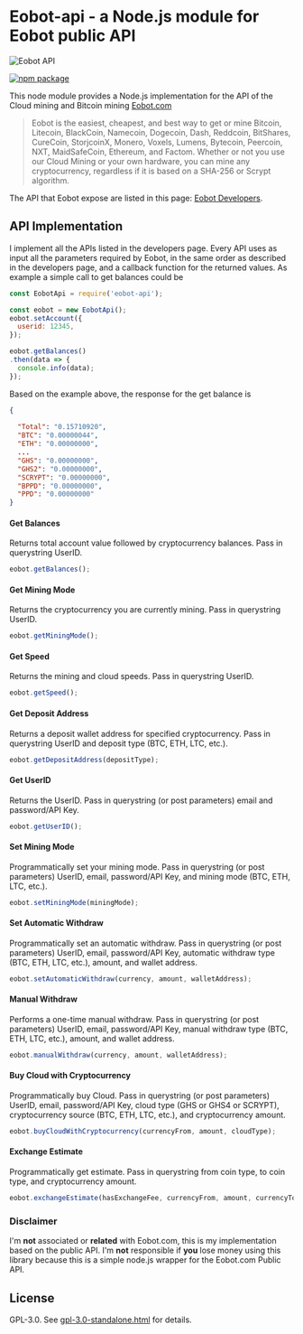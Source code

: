 # Eobot-api - a Node.js module for Eobot public API

![Eobot API](https://www.eobot.com/eobotlogo.png "Eobot.com")

[![npm package](https://nodei.co/npm/eobot-api.png?downloads=true&downloadRank=true&stars=true)](https://nodei.co/npm/eobot-api/)

This node module provides a Node.js implementation for the API of the Cloud mining and Bitcoin mining [Eobot.com](https://www.eobot.com/)   
> Eobot is the easiest, cheapest, and best way to get or mine Bitcoin, Litecoin, BlackCoin, Namecoin, Dogecoin, Dash, Reddcoin, BitShares, CureCoin, StorjcoinX, Monero, Voxels, Lumens, Bytecoin, Peercoin, NXT, MaidSafeCoin, Ethereum, and Factom. Whether or not you use our Cloud Mining or your own hardware, you can mine any cryptocurrency, regardless if it is based on a SHA-256 or Scrypt algorithm.

The API that Eobot expose are listed in this page: [Eobot Developers](https://www.eobot.com/developers).

## API Implementation

I implement all the APIs listed in the developers page. Every API uses as input all the parameters required by Eobot, in the same order as described in the developers page, and a callback function for the returned values. As example a simple call to get balances could be
```javascript
const EobotApi = require('eobot-api');

const eobot = new EobotApi();
eobot.setAccount({
  userid: 12345,
});

eobot.getBalances()
.then(data => {
  console.info(data);
});
```
Based on the example above, the response for the get balance is
```json
{
  
  "Total": "0.15710920",
  "BTC": "0.00000044",
  "ETH": "0.00000000",
  ...
  "GHS": "0.00000000",
  "GHS2": "0.00000000",
  "SCRYPT": "0.00000000",
  "BPPD": "0.00000000",
  "PPD": "0.00000000"
}
```

#### Get Balances
Returns total account value followed by cryptocurrency balances. Pass in querystring UserID.
```javascript
eobot.getBalances();
```

#### Get Mining Mode
Returns the cryptocurrency you are currently mining. Pass in querystring UserID.
```javascript
eobot.getMiningMode();
```

#### Get Speed
Returns the mining and cloud speeds. Pass in querystring UserID.
```javascript
eobot.getSpeed();
```

#### Get Deposit Address
Returns a deposit wallet address for specified cryptocurrency. Pass in querystring UserID and deposit type (BTC, ETH, LTC, etc.).
```javascript
eobot.getDepositAddress(depositType);
```

#### Get UserID
Returns the UserID. Pass in querystring (or post parameters) email and password/API Key.
```javascript
eobot.getUserID();
```

#### Set Mining Mode
Programmatically set your mining mode. Pass in querystring (or post parameters) UserID, email, password/API Key, and mining mode (BTC, ETH, LTC, etc.).
```javascript
eobot.setMiningMode(miningMode);
```

#### Set Automatic Withdraw
Programmatically set an automatic withdraw. Pass in querystring (or post parameters) UserID, email, password/API Key, automatic withdraw type (BTC, ETH, LTC, etc.), amount, and wallet address.
```javascript
eobot.setAutomaticWithdraw(currency, amount, walletAddress);
```

#### Manual Withdraw
Performs a one-time manual withdraw. Pass in querystring (or post parameters) UserID, email, password/API Key, manual withdraw type (BTC, ETH, LTC, etc.), amount, and wallet address.
```javascript
eobot.manualWithdraw(currency, amount, walletAddress);
```

#### Buy Cloud with Cryptocurrency
Programmatically buy Cloud. Pass in querystring (or post parameters) UserID, email, password/API Key, cloud type (GHS or GHS4 or SCRYPT), cryptocurrency source (BTC, ETH, LTC, etc.), and cryptocurrency amount.
```javascript
eobot.buyCloudWithCryptocurrency(currencyFrom, amount, cloudType);
```

#### Exchange Estimate
Programmatically get estimate. Pass in querystring from coin type, to coin type, and cryptocurrency amount.
```javascript
eobot.exchangeEstimate(hasExchangeFee, currencyFrom, amount, currencyTo);
```

### Disclaimer
I'm **not** associated or **related** with Eobot.com, this is my implementation based on the public API. I'm **not** responsible if **you** lose money using this library because this is a simple node.js wrapper for the Eobot.com Public API.

## License

GPL-3.0. See [gpl-3.0-standalone.html](http://www.gnu.org/licenses/gpl-3.0-standalone.html) for details.
